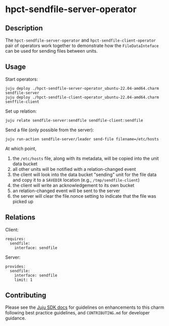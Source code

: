 # hpct-sendfile-server-operator

## Description

The `hpct-sendfile-server-operator` and `hpct-sendfile-client-operator`
pair of operators work together to demonstrate how the `FileDataInteface`
can be used for sending files between units.

## Usage

Start operators:

```
juju deploy ./hpct-sendfile-server-operator_ubuntu-22.04-amd64.charm sendfile-server
juju deploy ./hpct-sendfile-client-operator_ubuntu-22.04-amd64.charm senffile-client
```

Set up relation:

```
juju relate sendfile-server:sendfile sendfile-client:sendfile
```

Send a file (only possible from the server):

```
juju run-action sendfile-server/leader send-file filename=/etc/hosts
```

At which point,

1. the `/etc/hosts` file, along with its metadata, will be
copied into the unit data bucket
1. all other units will be notified with a relation-changed event
1. the client will look into the data bucket "sending" unit for the file
data and copy it to a `SAVEDIR` location (e.g., `/tmp/sendfile-client`)
1. the client will write an acknowledgement to its own bucket
1. an relation-changed event will be sent to the server
1. the server will clear the file.nonce setting to indicate that the
file was picked up

## Relations

Client:

```
requires:
  sendfile:
    interface: sendfile
```

Server:

```
provides:
  sendfile:
    interface: sendfile
    limit: 1
```

## Contributing

Please see the [Juju SDK docs](https://juju.is/docs/sdk) for guidelines
on enhancements to this charm following best practice guidelines, and
`CONTRIBUTING.md` for developer guidance.
